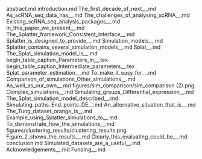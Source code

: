 abstract.md
introduction.md
The_first_decade_of_next__.md
As_scRNA_seq_data_has__.md
The_challenges_of_analysing_scRNA__.md
Existing_scRNA_seq_analysis_packages__.md
In_this_paper_we_present__.md
The_Splatter_framework_Consistent_interface__.md
Splatter_is_designed_to_provide__.md
Simulation_models__.md
Splatter_contains_several_simulation_models__.md
Splat__.md
The_Splat_simulation_model_is__.md
begin_table_caption_Parameters_in__.tex
begin_table_caption_Intermediate_parameters__.tex
Splat_parameter_estimation__.md
To_make_it_easy_for__.md
Comparison_of_simulations_Other_simulations__.md
As_well_as_our_own__.md
figures/sim_comparison/sim_comparison (2).png
Complex_simulations__.md
Simulating_groups_Differential_expression__.md
The_Splat_simulation_model_described__.md
Simulating_paths_End_points_DE__.md
An_alternative_situation_that_is__.md
The_Tung_dataset_orange_is__.md
Example_using_Splatter_simulations_to__.md
To_demonstrate_how_the_simulations__.md
figures/clustering_results/clustering_results.png
Figure_2_shows_the_results__.md
Clearly_this_evaluating_could_be__.md
conclusion.md
Simulated_datasets_are_a_useful__.md
Acknowledgements__.md
Funding__.md